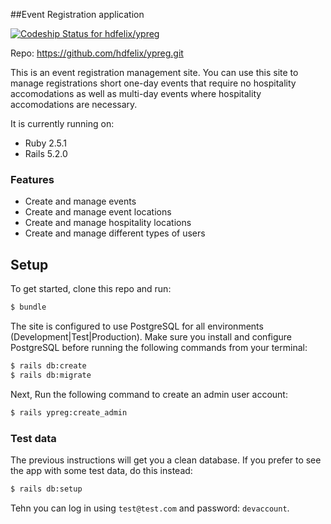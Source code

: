 ##Event Registration application

[ ![Codeship Status for
hdfelix/ypreg](https://codeship.com/projects/c65ff3a0-7a8e-0132-7773-2e5924fc2807/status?branch=master)](https://codeship.com/projects/56162)

Repo: https://github.com/hdfelix/ypreg.git

This is an event registration management site. You can use this site to manage registrations short one-day events that require
no hospitality accomodations as well as multi-day events where hospitality accomodations are necessary.  
   
It is currently running on: 
* Ruby 2.5.1
* Rails 5.2.0

### Features
* Create and manage events
* Create and manage event locations
* Create and manage hospitality locations
* Create and manage different types of users

## Setup
To get started, clone this repo and run:

```bash
$ bundle
```
The site is configured to use PostgreSQL for all environments (Development|Test|Production). Make sure you install and configure PostgreSQL before running the following commands from your terminal:

```bash
$ rails db:create
$ rails db:migrate
```

Next, Run the following command to create an admin user account:  

```bash
$ rails ypreg:create_admin
```

### Test data
The previous instructions will get you a clean database. If you prefer to see the app with some test data, do this instead:

```bash
$ rails db:setup
```

Tehn you can log in using `test@test.com` and password: `devaccount`.
